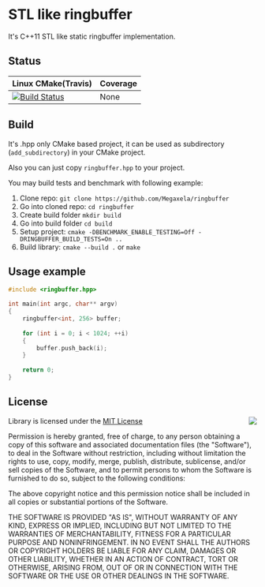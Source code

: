 # STL like ringbuffer
It's C++11 STL like static ringbuffer implementation.

## Status
| Linux CMake(Travis) | Coverage |
|---------------------|----------|
| [![Build Status](https://travis-ci.com/Megaxela/ringbuffer.svg?branch=master)](https://travis-ci.com/Megaxela/ringbuffer) | None |

## Build
It's .hpp only CMake based project, it can be used as subdirectory
(`add_subdirectory`) in your CMake project.

Also you can just copy `ringbuffer.hpp` to your project.

You may build tests and benchmark with following example:
1. Clone repo: `git clone https://github.com/Megaxela/ringbuffer`
1. Go into cloned repo: `cd ringbuffer`
1. Create build folder `mkdir build`
1. Go into build folder `cd build`
1. Setup project: `cmake -DBENCHMARK_ENABLE_TESTING=Off -DRINGBUFFER_BUILD_TESTS=On ..`
1. Build library: `cmake --build .` or `make` 

## Usage example
```cpp
#include <ringbuffer.hpp>

int main(int argc, char** argv)
{
    ringbuffer<int, 256> buffer;
    
    for (int i = 0; i < 1024; ++i)
    {
        buffer.push_back(i);
    }
    
    return 0;
}
```

## License

<img align="right" src="http://opensource.org/trademarks/opensource/OSI-Approved-License-100x137.png">

Library is licensed under the [MIT License](https://opensource.org/licenses/MIT) 

Permission is hereby granted, free of charge, to any person obtaining a copy
of this software and associated documentation files (the "Software"), to deal
in the Software without restriction, including without limitation the rights
to use, copy, modify, merge, publish, distribute, sublicense, and/or sell
copies of the Software, and to permit persons to whom the Software is
furnished to do so, subject to the following conditions:

The above copyright notice and this permission notice shall be included in all
copies or substantial portions of the Software.

THE SOFTWARE IS PROVIDED "AS IS", WITHOUT WARRANTY OF ANY KIND, EXPRESS OR
IMPLIED, INCLUDING BUT NOT LIMITED TO THE WARRANTIES OF MERCHANTABILITY,
FITNESS FOR A PARTICULAR PURPOSE AND NONINFRINGEMENT. IN NO EVENT SHALL THE
AUTHORS OR COPYRIGHT HOLDERS BE LIABLE FOR ANY CLAIM, DAMAGES OR OTHER
LIABILITY, WHETHER IN AN ACTION OF CONTRACT, TORT OR OTHERWISE, ARISING FROM,
OUT OF OR IN CONNECTION WITH THE SOFTWARE OR THE USE OR OTHER DEALINGS IN THE
SOFTWARE.